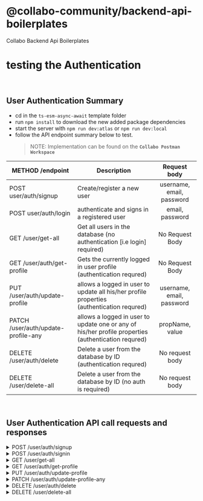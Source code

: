 # @collabo-community/backend-api-boilerplates
Collabo Backend Api Boilerplates


# testing the Authentication

<br/>

## User Authentication Summary

- cd in the `ts-esm-async-await` template folder
- run `npm install` to download the new added package dependencies
- start the server with `npm run dev:atlas` or `npm run dev:local`
- follow the API endpoint summary below to test.
  > NOTE: Implementation can be found on the **`Collabo Postman Workspace`**

|METHOD /endpoint|Description|Request body|
|--|--|:--:|
|POST user/auth/signup|Create/register a new user|username, email, password|
|POST user/auth/login|authenticate and signs in a registered user|email, password|
|GET /user/get-all|Get all users in the database (no authentication [i.e login] required)|No Request Body|
|GET /user/auth/get-profile|Gets the currently logged in user profile (authentication requred) |No Request Body|
|PUT /user/auth/update-profile|allows a logged in user to update all his/her profile properties (authentication requred)|username, email, password|
|PATCH /user/auth/update-profile-any|allows a logged in user to update one or any of his/her profile properties (authentication requred)|propName, value|
|DELETE /user/auth/delete|Delete a user from the database by ID (authentication requred)|No request body|
|DELETE /user/delete-all|Delete a user from the database by ID (no auth is required)|No request body|

<br/>


## User Authentication API call requests and responses

<details>
<summary>POST /user/auth/signup</summary>
<br/>
    <b>Request body shape</b>
    <br/><br/>
<pre>
{
  "username": "string",
  "email": "string",
  "password": "string",
}
</pre>
<br/>
     <b>Successful response shape</b>
    <br/><br/>
<pre>
{
    "success": boolean,
    "data": {
        "user": {
            "_id": "string",
            "username": "string",
            "email": "string",
            "role": "string",
            "createdAt": "string - date",
            "updatedAt": "string - date"
        },
        "token": "string"
    },
    "message": "string"
}
</pre>
</details>




<details>
<summary>POST /user/auth/signin</summary>
<br/>
    <b>Request body shape</b>
    <br/><br/>
<pre>
{
    "email": "string (required)", 
    "password": "string (required)"
}
</pre>
<br/>
     <b>Successful response shape</b>
    <br/><br/>
<pre>
{
    "success": string,
    "data": {
        "token": "string"
    },
    "message": "string"
}
</pre>
</details>



<details>
<summary>GET /user/get-all</summary>
<br/>
    <b>Request body shape</b>
    <br/><br/>
<pre>
No request body
</pre>
<br/>
     <b>Successful response shape</b>
    <br/><br/>
<pre>
{
    "success": boolean,
    "data": {
        "count": number,
        "users": [
            {
                "_id": "string",
                "username": "string",
                "email": "string",
                "role": "string",
                "createdAt": "string",
                "updatedAt": "string"
            }
        ]
    },
    "message": "string"
}
</pre>
</details>



<details>
<summary>GET /user/auth/get-profile</summary>
<br/>
    <b>Request body shape</b>
    <br/><br/>
<pre>
No request body
</pre>
<br/>
     <b>Successful response shape</b>
    <br/><br/>
<pre>
{
    "success": boolean,
    "data": {
        "user": {
            "_id": "string",
            "username": "string",
            "email": "string",
            "role": "string",
            "createdAt": "string",
            "updatedAt": "string"
        }
    },
    "message": "string"
}
</pre>
</details>


<details>
<summary>PUT /user/auth/update-profile</summary>
<br/>
    <b>Request body shape</b>
    <br/><br/>
<pre>
{
    "username": "string",
    "email": "string",
    "password": "string",
}
NOTE: no property can be ommited
</pre>
<br/>
     <b>Successful response shape</b>
    <br/><br/>
<pre>
{
    "success": boolean,
    "data": {},
    "message": "string"
}
</pre>
</details>


<details>
<summary>PATCH /user/auth/update-profile-any</summary>
<br/>
    <b>Request body shape</b>
    <br/><br/>
<pre>
[
    { "propName": "string", "value": "string" }
]
</pre>
<br/>
     <b>Successful response shape</b>
    <br/><br/>
<pre>
{
    "success": boolean,
    "data": {},
    "message": "string"
}
</pre>
</details>


<details>
<summary>DELETE /user/auth/delete</summary>
<br/>
    <b>Request body shape</b>
    <br/><br/>
<pre>
No request body
</pre>
<br/>
     <b>Successful response shape</b>
    <br/><br/>
<pre>
{
    "success": boolean,
    "data": {},
    "message": "string"
}
</pre>
</details>


<details>
<summary>DELETE /user/delete-all</summary>
<br/>
    <b>Request body shape</b>
    <br/><br/>
<pre>
No request body
</pre>
<br/>
     <b>Successful response shape</b>
    <br/><br/>
<pre>
{
    "success": boolean,
    "data": {},
    "message": "string"
}
</pre>
</details>

</br>
<br/>
